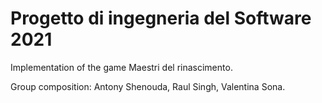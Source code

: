 # Progetto di ingegneria del Software 2021
Implementation of the game Maestri del rinascimento.

Group composition: Antony Shenouda, Raul Singh, Valentina Sona.


